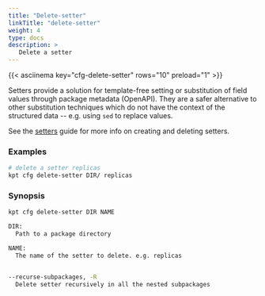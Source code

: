 ```yaml
---
title: "Delete-setter"
linkTitle: "delete-setter"
weight: 4
type: docs
description: >
   Delete a setter
---
```

<!--mdtogo:Short
    Delete a setter
-->

{{< asciinema key="cfg-delete-setter" rows="10" preload="1" >}}

Setters provide a solution for template-free setting or substitution of field
values through package metadata (OpenAPI).  They are a safer alternative to
other substitution techniques which do not have the context of the
structured data -- e.g. using `sed` to replace values.

See the [setters] guide for more info on creating and deleting setters.

### Examples
<!--mdtogo:Examples-->
```sh
# delete a setter replicas
kpt cfg delete-setter DIR/ replicas
```

<!--mdtogo-->

### Synopsis
<!--mdtogo:Long-->
```sh
kpt cfg delete-setter DIR NAME

DIR:
  Path to a package directory

NAME:
  The name of the setter to delete. e.g. replicas

```

<!--mdtogo-->

```sh

--recurse-subpackages, -R
  Delete setter recursively in all the nested subpackages

```

[setters]: /guides/producer/setters/#deleting-a-setter
